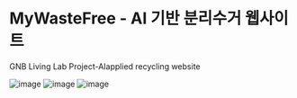 # MyWasteFree - AI 기반 분리수거 웹사이트
GNB Living Lab Project-AIapplied recycling website


![image](https://github.com/vinyeee/MyWasteFree/assets/108808701/f7c5d21d-a2f3-4ce3-87df-13c2f7166c70)
![image](https://github.com/vinyeee/MyWasteFree/assets/108808701/70e308c0-1311-4f6c-9cea-dc13d9281bdf)
![image](https://github.com/vinyeee/MyWasteFree/assets/108808701/4ce6b4e0-9345-4f8f-814d-01325babed5d)
